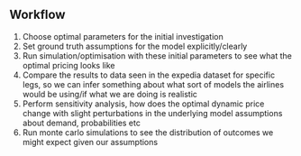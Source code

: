 ## Workflow

1. Choose optimal parameters for the initial investigation
2. Set ground truth assumptions for the model explicitly/clearly
3. Run simulation/optimisation with these initial parameters to see what the optimal pricing looks like
4. Compare the results to data seen in the expedia dataset for specific legs, so we can infer something about what sort of models the airlines would be using/if what we are doing is realistic
5. Perform sensitivity analysis, how does the optimal dynamic price change with slight perturbations in the underlying model assumptions about demand, probabilities etc
6. Run monte carlo simulations to see the distribution of outcomes we might expect given our assumptions
